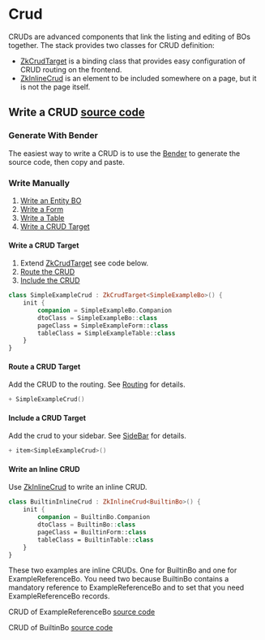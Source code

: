 # Crud

CRUDs are advanced components that link the listing and editing of BOs together. The stack provides
two classes for CRUD definition:

* [ZkCrudTarget](/core/core/src/jsMain/kotlin/zakadabar/core/browser/crud/ZkCrudTarget.kt) is a binding class 
  that provides easy configuration of CRUD routing on the frontend.
* [ZkInlineCrud](/core/core/src/jsMain/kotlin/zakadabar/core/browser/crud/ZkInlineCrud.kt)
  is an element to be included somewhere on a page, but it is not the page itself.

## Write a CRUD  [source code](/lib/examples/src/jsMain/kotlin/zakadabar/lib/examples/frontend/crud/SimpleExampleCrud.kt)

### Generate With Bender

The easiest way to write a CRUD is to use the [Bender](../../tools/Bender.md) to generate the source code, then copy and paste.

### Write Manually

1. [Write an Entity BO](../../common/Data.md#Write-an-Entity-BO)
1. [Write a Form](./Forms.md)
1. [Write a Table](./Tables.md#Write-a-Table)
1. [Write a CRUD Target](#Write-a-CRUD-Target)

#### Write a CRUD Target

1. Extend [ZkCrudTarget](/core/core/src/jsMain/kotlin/zakadabar/core/browser/crud/ZkCrudTarget.kt) see code below.
1. [Route the CRUD](#Route-a-CRUD-Target)
1. [Include the CRUD](#Include-a-CRUD-Target)

```kotlin
class SimpleExampleCrud : ZkCrudTarget<SimpleExampleBo>() {
    init {
        companion = SimpleExampleBo.Companion
        dtoClass = SimpleExampleBo::class
        pageClass = SimpleExampleForm::class
        tableClass = SimpleExampleTable::class
    }
}
```

#### Route a CRUD Target

Add the CRUD to the routing. See [Routing](../structure/Routing.md#Write-a-Routing) for details.

```kotlin
+ SimpleExampleCrud()
```

#### Include a CRUD Target

Add the crud to your sidebar. See [SideBar](../builtin/SideBar.md) for details.

```kotlin
+ item<SimpleExampleCrud>()
```

#### Write an Inline CRUD

Use [ZkInlineCrud](/core/core/src/jsMain/kotlin/zakadabar/core/browser/crud/ZkInlineCrud.kt) to write an inline CRUD.

```kotlin
class BuiltinInlineCrud : ZkInlineCrud<BuiltinBo>() {
    init {
        companion = BuiltinBo.Companion
        dtoClass = BuiltinBo::class
        pageClass = BuiltinForm::class
        tableClass = BuiltinTable::class
    }
}
```

These two examples are inline CRUDs. One for BuiltinBo and one for ExampleReferenceBo.
You need two because BuiltinBo contains a mandatory reference to ExampleReferenceBo and
to set that you need ExampleReferenceBo records.

CRUD of ExampleReferenceBo [source code](/lib/examples/src/jsMain/kotlin/zakadabar/lib/examples/frontend/crud/CrudReferenceExample.kt)

<div data-zk-enrich="CrudReferenceExample"></div>

CRUD of BuiltinBo [source code](/lib/examples/src/jsMain/kotlin/zakadabar/lib/examples/frontend/crud/CrudBuiltinExample.kt)

<div data-zk-enrich="CrudBuiltinExample"></div>
